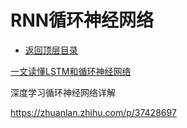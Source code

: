 # RNN循环神经网络

* [返回顶层目录](../../SUMMARY.md#目录)



[一文读懂LSTM和循环神经网络](https://zhuanlan.zhihu.com/p/35878575)



深度学习循环神经网络详解

https://zhuanlan.zhihu.com/p/37428697
